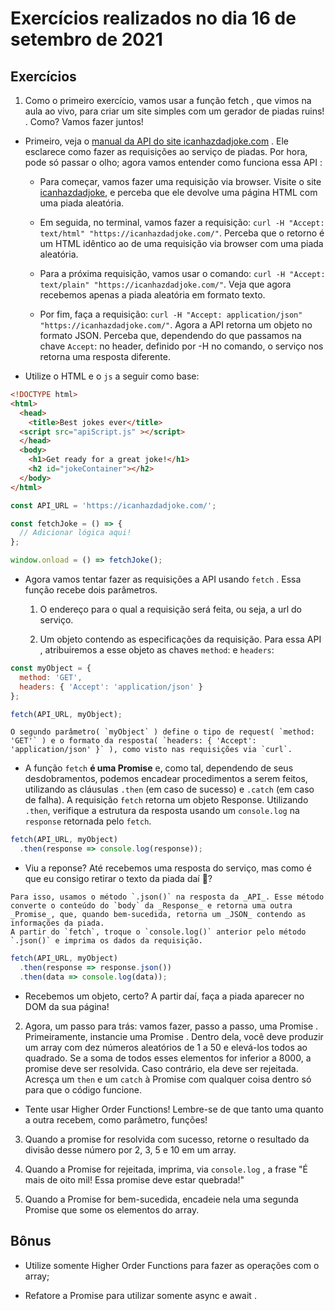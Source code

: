 # Exercícios realizados no dia 16 de setembro de 2021

## Exercícios

1. Como o primeiro exercício, vamos usar a função fetch , que vimos na aula ao vivo, para criar um site simples com um gerador de piadas ruins! . Como? Vamos fazer juntos!

* Primeiro, veja o [manual da API do site icanhazdadjoke.com](https://icanhazdadjoke.com/api) . Ele esclarece como fazer as requisições ao serviço de piadas. Por hora, pode só passar o olho; agora vamos entender como funciona essa API :

  * Para começar, vamos fazer uma requisição via browser. Visite o site [icanhazdadjoke](https://icanhazdadjoke.com), e perceba que ele devolve uma página HTML com uma piada aleatória.

  * Em seguida, no terminal, vamos fazer a requisição: `curl -H "Accept: text/html" "https://icanhazdadjoke.com/"`. Perceba que o retorno é um HTML idêntico ao de uma requisição via browser com uma piada aleatória.

  * Para a próxima requisição, vamos usar o comando: `curl -H "Accept: text/plain" "https://icanhazdadjoke.com/"`. Veja que agora recebemos apenas a piada aleatória em formato texto.

  * Por fim, faça a requisição: `curl -H "Accept: application/json" "https://icanhazdadjoke.com/"`. Agora a API retorna um objeto no formato JSON. Perceba que, dependendo do que passamos na chave `Accept`: no header, definido por -H no comando, o serviço nos retorna uma resposta diferente.

* Utilize o HTML e o `js` a seguir como base:

```html
<!DOCTYPE html>
<html>
  <head>
    <title>Best jokes ever</title>
  <script src="apiScript.js" ></script>
  </head>
  <body>
    <h1>Get ready for a great joke!</h1>
    <h2 id="jokeContainer"></h2>
  </body>
</html>
```

```javascript
const API_URL = 'https://icanhazdadjoke.com/';

const fetchJoke = () => {
  // Adicionar lógica aqui!
};

window.onload = () => fetchJoke();
```

* Agora vamos tentar fazer as requisições a API usando `fetch` . Essa função recebe dois parâmetros.

  1. O endereço para o qual a requisição será feita, ou seja, a url do serviço.

  2. Um objeto contendo as especificações da requisição. Para essa API , atribuiremos a esse objeto as chaves `method`: e `headers`:

```javascript
const myObject = {
  method: 'GET',
  headers: { 'Accept': 'application/json' }
};

fetch(API_URL, myObject);
```

```
O segundo parâmetro( `myObject` ) define o tipo de request( `method: 'GET'` ) e o formato da resposta( `headers: { 'Accept': 'application/json' }` ), como visto nas requisições via `curl`.
```

* A função `fetch` **é uma Promise** e, como tal, dependendo de seus desdobramentos, podemos encadear procedimentos a serem feitos, utilizando as cláusulas `.then` (em caso de sucesso) e `.catch` (em caso de falha). A requisição `fetch` retorna um objeto Response. Utilizando `.then`, verifique a estrutura da resposta usando um `console.log` na `response` retornada pelo `fetch`.

```javascript
fetch(API_URL, myObject)
  .then(response => console.log(response));
```

* Viu a reponse? Até recebemos uma resposta do serviço, mas como é que eu consigo retirar o texto da piada daí 🤔?

```
Para isso, usamos o método `.json()` na resposta da _API_. Esse método converte o conteúdo do `body` da _Response_ e retorna uma outra _Promise_, que, quando bem-sucedida, retorna um _JSON_ contendo as informações da piada.
A partir do `fetch`, troque o `console.log()` anterior pelo método `.json()` e imprima os dados da requisição.
```

```javascript
fetch(API_URL, myObject)
  .then(response => response.json())
  .then(data => console.log(data));
```

* Recebemos um objeto, certo? A partir daí, faça a piada aparecer no DOM da sua página!

2. Agora, um passo para trás: vamos fazer, passo a passo, uma Promise . Primeiramente, instancie uma Promise . Dentro dela, você deve produzir um array com dez números aleatórios de 1 a 50 e elevá-los todos ao quadrado. Se a soma de todos esses elementos for inferior a 8000, a promise deve ser resolvida. Caso contrário, ela deve ser rejeitada. Acresça um `then` e um `catch` à Promise com qualquer coisa dentro só para que o código funcione.

* Tente usar Higher Order Functions! Lembre-se de que tanto uma quanto a outra recebem, como parâmetro, funções!

3. Quando a promise for resolvida com sucesso, retorne o resultado da divisão desse número por 2, 3, 5 e 10 em um array.

4. Quando a Promise for rejeitada, imprima, via `console.log` , a frase "É mais de oito mil! Essa promise deve estar quebrada!"

5. Quando a Promise for bem-sucedida, encadeie nela uma segunda Promise que some os elementos do array.

## Bônus

* Utilize somente Higher Order Functions para fazer as operações com o array;

* Refatore a Promise para utilizar somente async e await .
